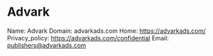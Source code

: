 
# Advark

Name: Advark
Domain: advarkads.com
Home: https://advarkads.com/
Privacy_policy: https://advarkads.com/confidential
Email: publishers@advarkads.com
